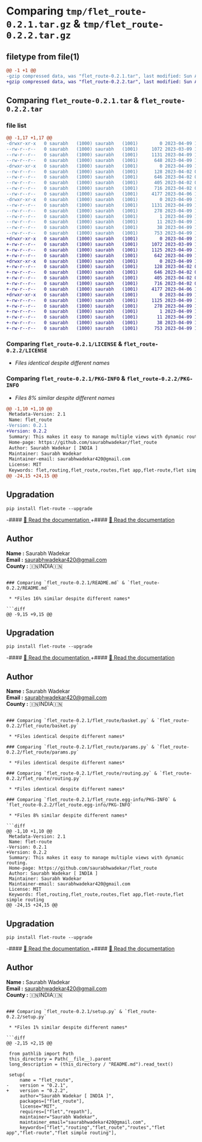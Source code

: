 # Comparing `tmp/flet_route-0.2.1.tar.gz` & `tmp/flet_route-0.2.2.tar.gz`

## filetype from file(1)

```diff
@@ -1 +1 @@
-gzip compressed data, was "flet_route-0.2.1.tar", last modified: Sun Apr  9 10:29:51 2023, max compression
+gzip compressed data, was "flet_route-0.2.2.tar", last modified: Sun Apr  9 10:39:55 2023, max compression
```

## Comparing `flet_route-0.2.1.tar` & `flet_route-0.2.2.tar`

### file list

```diff
@@ -1,17 +1,17 @@
-drwxr-xr-x   0 saurabh   (1000) saurabh   (1001)        0 2023-04-09 10:29:51.641134 flet_route-0.2.1/
--rw-r--r--   0 saurabh   (1000) saurabh   (1001)     1072 2023-03-09 16:43:16.000000 flet_route-0.2.1/LICENSE
--rw-r--r--   0 saurabh   (1000) saurabh   (1001)     1131 2023-04-09 10:29:51.640134 flet_route-0.2.1/PKG-INFO
--rw-r--r--   0 saurabh   (1000) saurabh   (1001)      648 2023-04-09 10:28:42.000000 flet_route-0.2.1/README.md
-drwxr-xr-x   0 saurabh   (1000) saurabh   (1001)        0 2023-04-09 10:29:51.639134 flet_route-0.2.1/flet_route/
--rw-r--r--   0 saurabh   (1000) saurabh   (1001)      128 2023-04-02 00:50:24.000000 flet_route-0.2.1/flet_route/__init__.py
--rw-r--r--   0 saurabh   (1000) saurabh   (1001)      646 2023-04-02 01:06:15.000000 flet_route-0.2.1/flet_route/basket.py
--rw-r--r--   0 saurabh   (1000) saurabh   (1001)      405 2023-04-02 00:45:42.000000 flet_route-0.2.1/flet_route/not_found_view.py
--rw-r--r--   0 saurabh   (1000) saurabh   (1001)      716 2023-04-02 01:09:18.000000 flet_route-0.2.1/flet_route/params.py
--rw-r--r--   0 saurabh   (1000) saurabh   (1001)     4177 2023-04-06 16:28:44.000000 flet_route-0.2.1/flet_route/routing.py
-drwxr-xr-x   0 saurabh   (1000) saurabh   (1001)        0 2023-04-09 10:29:51.640134 flet_route-0.2.1/flet_route.egg-info/
--rw-r--r--   0 saurabh   (1000) saurabh   (1001)     1131 2023-04-09 10:29:51.000000 flet_route-0.2.1/flet_route.egg-info/PKG-INFO
--rw-r--r--   0 saurabh   (1000) saurabh   (1001)      278 2023-04-09 10:29:51.000000 flet_route-0.2.1/flet_route.egg-info/SOURCES.txt
--rw-r--r--   0 saurabh   (1000) saurabh   (1001)        1 2023-04-09 10:29:51.000000 flet_route-0.2.1/flet_route.egg-info/dependency_links.txt
--rw-r--r--   0 saurabh   (1000) saurabh   (1001)       11 2023-04-09 10:29:51.000000 flet_route-0.2.1/flet_route.egg-info/top_level.txt
--rw-r--r--   0 saurabh   (1000) saurabh   (1001)       38 2023-04-09 10:29:51.641134 flet_route-0.2.1/setup.cfg
--rw-r--r--   0 saurabh   (1000) saurabh   (1001)      753 2023-04-09 10:28:52.000000 flet_route-0.2.1/setup.py
+drwxr-xr-x   0 saurabh   (1000) saurabh   (1001)        0 2023-04-09 10:39:55.986899 flet_route-0.2.2/
+-rw-r--r--   0 saurabh   (1000) saurabh   (1001)     1072 2023-03-09 16:43:16.000000 flet_route-0.2.2/LICENSE
+-rw-r--r--   0 saurabh   (1000) saurabh   (1001)     1125 2023-04-09 10:39:55.986899 flet_route-0.2.2/PKG-INFO
+-rw-r--r--   0 saurabh   (1000) saurabh   (1001)      642 2023-04-09 10:39:43.000000 flet_route-0.2.2/README.md
+drwxr-xr-x   0 saurabh   (1000) saurabh   (1001)        0 2023-04-09 10:39:55.985898 flet_route-0.2.2/flet_route/
+-rw-r--r--   0 saurabh   (1000) saurabh   (1001)      128 2023-04-02 00:50:24.000000 flet_route-0.2.2/flet_route/__init__.py
+-rw-r--r--   0 saurabh   (1000) saurabh   (1001)      646 2023-04-02 01:06:15.000000 flet_route-0.2.2/flet_route/basket.py
+-rw-r--r--   0 saurabh   (1000) saurabh   (1001)      405 2023-04-02 00:45:42.000000 flet_route-0.2.2/flet_route/not_found_view.py
+-rw-r--r--   0 saurabh   (1000) saurabh   (1001)      716 2023-04-02 01:09:18.000000 flet_route-0.2.2/flet_route/params.py
+-rw-r--r--   0 saurabh   (1000) saurabh   (1001)     4177 2023-04-06 16:28:44.000000 flet_route-0.2.2/flet_route/routing.py
+drwxr-xr-x   0 saurabh   (1000) saurabh   (1001)        0 2023-04-09 10:39:55.986899 flet_route-0.2.2/flet_route.egg-info/
+-rw-r--r--   0 saurabh   (1000) saurabh   (1001)     1125 2023-04-09 10:39:55.000000 flet_route-0.2.2/flet_route.egg-info/PKG-INFO
+-rw-r--r--   0 saurabh   (1000) saurabh   (1001)      278 2023-04-09 10:39:55.000000 flet_route-0.2.2/flet_route.egg-info/SOURCES.txt
+-rw-r--r--   0 saurabh   (1000) saurabh   (1001)        1 2023-04-09 10:39:55.000000 flet_route-0.2.2/flet_route.egg-info/dependency_links.txt
+-rw-r--r--   0 saurabh   (1000) saurabh   (1001)       11 2023-04-09 10:39:55.000000 flet_route-0.2.2/flet_route.egg-info/top_level.txt
+-rw-r--r--   0 saurabh   (1000) saurabh   (1001)       38 2023-04-09 10:39:55.986899 flet_route-0.2.2/setup.cfg
+-rw-r--r--   0 saurabh   (1000) saurabh   (1001)      753 2023-04-09 10:39:50.000000 flet_route-0.2.2/setup.py
```

### Comparing `flet_route-0.2.1/LICENSE` & `flet_route-0.2.2/LICENSE`

 * *Files identical despite different names*

### Comparing `flet_route-0.2.1/PKG-INFO` & `flet_route-0.2.2/PKG-INFO`

 * *Files 8% similar despite different names*

```diff
@@ -1,10 +1,10 @@
 Metadata-Version: 2.1
 Name: flet_route
-Version: 0.2.1
+Version: 0.2.2
 Summary: This makes it easy to manage multiple views with dynamic routing.
 Home-page: https://github.com/saurabhwadekar/flet_route
 Author: Saurabh Wadekar [ INDIA ]
 Maintainer: Saurabh Wadekar
 Maintainer-email: saurabhwadekar420@gmail.com
 License: MIT
 Keywords: flet,routing,flet_route,routes,flet app,flet-route,flet simple routing
@@ -24,15 +24,15 @@
 ```
 
 ## Upgradation
 ```
 pip install flet-route --upgrade
 ```
 
-#### [📖 Read the documentation ](https://saurabhwadekar.github.io/flet-route-doc/flow/)
+#### [📖 Read the documentation ](https://saurabhwadekar.github.io/flet-route-doc)
 
 
 ## Author
 
 <b>Name :</b> Saurabh Wadekar<br>
 <b>Email :</b> saurabhwadekar420@gmail.com<br>
 <b>County :</b> 🇮🇳INDIA🇮🇳<br>
```

### Comparing `flet_route-0.2.1/README.md` & `flet_route-0.2.2/README.md`

 * *Files 16% similar despite different names*

```diff
@@ -9,15 +9,15 @@
 ```
 
 ## Upgradation
 ```
 pip install flet-route --upgrade
 ```
 
-#### [📖 Read the documentation ](https://saurabhwadekar.github.io/flet-route-doc/flow/)
+#### [📖 Read the documentation ](https://saurabhwadekar.github.io/flet-route-doc)
 
 
 ## Author
 
 <b>Name :</b> Saurabh Wadekar<br>
 <b>Email :</b> saurabhwadekar420@gmail.com<br>
 <b>County :</b> 🇮🇳INDIA🇮🇳<br>
```

### Comparing `flet_route-0.2.1/flet_route/basket.py` & `flet_route-0.2.2/flet_route/basket.py`

 * *Files identical despite different names*

### Comparing `flet_route-0.2.1/flet_route/params.py` & `flet_route-0.2.2/flet_route/params.py`

 * *Files identical despite different names*

### Comparing `flet_route-0.2.1/flet_route/routing.py` & `flet_route-0.2.2/flet_route/routing.py`

 * *Files identical despite different names*

### Comparing `flet_route-0.2.1/flet_route.egg-info/PKG-INFO` & `flet_route-0.2.2/flet_route.egg-info/PKG-INFO`

 * *Files 8% similar despite different names*

```diff
@@ -1,10 +1,10 @@
 Metadata-Version: 2.1
 Name: flet-route
-Version: 0.2.1
+Version: 0.2.2
 Summary: This makes it easy to manage multiple views with dynamic routing.
 Home-page: https://github.com/saurabhwadekar/flet_route
 Author: Saurabh Wadekar [ INDIA ]
 Maintainer: Saurabh Wadekar
 Maintainer-email: saurabhwadekar420@gmail.com
 License: MIT
 Keywords: flet,routing,flet_route,routes,flet app,flet-route,flet simple routing
@@ -24,15 +24,15 @@
 ```
 
 ## Upgradation
 ```
 pip install flet-route --upgrade
 ```
 
-#### [📖 Read the documentation ](https://saurabhwadekar.github.io/flet-route-doc/flow/)
+#### [📖 Read the documentation ](https://saurabhwadekar.github.io/flet-route-doc)
 
 
 ## Author
 
 <b>Name :</b> Saurabh Wadekar<br>
 <b>Email :</b> saurabhwadekar420@gmail.com<br>
 <b>County :</b> 🇮🇳INDIA🇮🇳<br>
```

### Comparing `flet_route-0.2.1/setup.py` & `flet_route-0.2.2/setup.py`

 * *Files 1% similar despite different names*

```diff
@@ -2,15 +2,15 @@
 
 from pathlib import Path
 this_directory = Path(__file__).parent
 long_description = (this_directory / "README.md").read_text()
 
 setup(
     name = "flet_route",
-    version = "0.2.1",
+    version = "0.2.2",
     author="Saurabh Wadekar [ INDIA ]",
     packages=["flet_route"],
     license="MIT",
     requires=["flet","repath"],
     maintainer="Saurabh Wadekar",
     maintainer_email="saurabhwadekar420@gmail.com",
     keywords=["flet","routing","flet_route","routes","flet app","flet-route","flet simple routing"],
```

